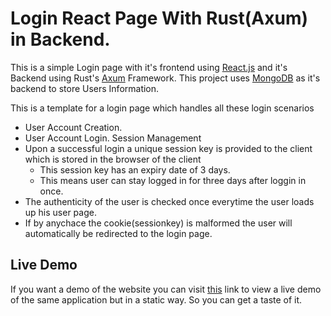 # Login React Page With Rust(Axum) in Backend.

This is a simple Login page with it's frontend using [React.js](https://react.dev/) and it's Backend using Rust's [Axum](https://docs.rs/axum/latest/axum/) Framework.
This project uses [MongoDB](https://www.mongodb.com/) as it's backend to store Users Information.

This is a template for a login page which handles all these login scenarios
- User Account Creation.
- User Account Login.
Session Management
- Upon a successful login a unique session key is provided to the client which is stored in the browser of the client
    - This session key has an expiry date of 3 days.
    - This means user can stay logged in for three days after loggin in once.
- The authenticity of the user is checked once everytime the user loads up his user page.
- If by anychace the cookie(sessionkey) is malformed the user will automatically be redirected to the login page.

## Live Demo
If you want a demo of the website you can visit [this](https://aavtic.github.io/loginpage-react.rs/) link to view a live demo of the 
same application but in a static way. So you can get a taste of it.

